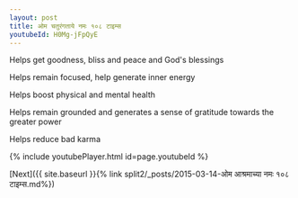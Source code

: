 ```yaml
---
layout: post
title: ओम चतुरंगताये नमः १०८ टाइम्स
youtubeId: H0Mg-jFpQyE
---
```

 
 
Helps get goodness, bliss and peace and God's blessings
 
Helps remain focused, help generate inner energy 
 
Helps boost physical and mental health 
 
Helps remain grounded and generates a sense of gratitude towards the greater power 
 
Helps reduce bad karma
 
 
 
 


{% include youtubePlayer.html id=page.youtubeId %}
 
[Next]({{ site.baseurl }}{% link  split2/_posts/2015-03-14-ओम आश्रमाच्या नमः १०८ टाइम्स.md%})
 
